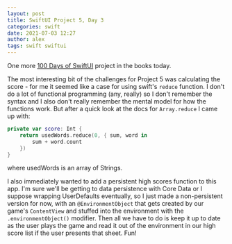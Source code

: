 ```yaml
---
layout: post
title: SwiftUI Project 5, Day 3
categories: swift
date: 2021-07-03 12:27
author: alex
tags: swift swiftui
---
```


One more [100 Days of SwiftUI](https://www.hackingwithswift.com/100/swiftui) project in the books today.

The most interesting bit of the challenges for Project 5 was calculating the score - for me it seemed like a case for using swift's `reduce` function. I don't do a lot of functional programming (any, really) so I don't remember the syntax and I also don't really remember the mental model for how the functions work. But after a quick look at the docs for `Array.reduce` I came up with:

```swift
private var score: Int {
    return usedWords.reduce(0, { sum, word in
        sum + word.count
    })
}
```

where usedWords is an array of Strings.

I also immediately wanted to add a persistent high scores function to this app. I'm sure we'll be getting to data persistence with Core Data or I suppose wrapping UserDefaults eventually, so I just made a non-persistent version for now, with an `@EnvironmentObject` that gets created by our game's `ContentView` and stuffed into the environment with the `.environmentObject()` modifier. Then all we have to do is keep it up to date as the user plays the game and read it out of the environment in our high score list if the user presents that sheet. Fun!

